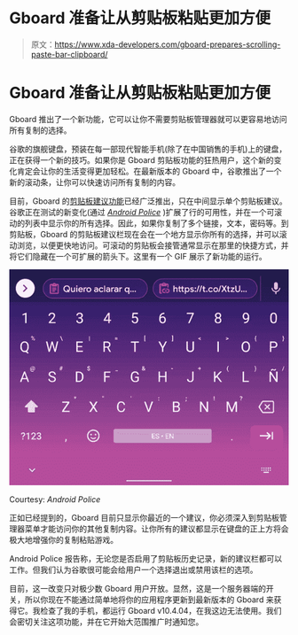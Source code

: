# Gboard 准备让从剪贴板粘贴更加方便

> 原文：<https://www.xda-developers.com/gboard-prepares-scrolling-paste-bar-clipboard/>

# Gboard 准备让从剪贴板粘贴更加方便

Gboard 推出了一个新功能，它可以让你不需要剪贴板管理器就可以更容易地访问所有复制的选择。

谷歌的旗舰键盘，预装在每一部现代智能手机(除了在中国销售的手机)上的键盘，正在获得一个新的技巧。如果你是 Gboard 剪贴板功能的狂热用户，这个新的变化肯定会让你的生活变得更加轻松。在最新版本的 Gboard 中，谷歌推出了一个新的滚动条，让你可以快速访问所有复制的内容。

目前，Gboard 的[剪贴板建议功能](https://www.xda-developers.com/gboard-tests-clipboard-suggestions/)已经广泛推出，只在中间显示单个剪贴板建议。谷歌正在测试的新变化(通过 [*Android Police*](https://www.androidpolice.com/2021/04/22/gboard-is-testing-side-scrolling-clipboard-suggestions/) )扩展了行的可用性，并在一个可滚动的列表中显示你的所有选择。因此，如果你复制了多个链接，文本，密码等。到剪贴板，Gboard 的剪贴板建议栏现在会在一个地方显示你所有的选择，并可以滚动浏览，以便更快地访问。可滚动的剪贴板会接管通常显示在那里的快捷方式，并将它们隐藏在一个可扩展的箭头下。这里有一个 GIF 展示了新功能的运行。

 <picture>![](img/83390247ae23bd33d613ea42267df5d8.png)</picture> 

Courtesy: *Android Police*

正如已经提到的，Gboard 目前只显示你最近的一个建议，你必须深入到剪贴板管理器菜单才能访问你的其他复制内容。让你所有的建议都显示在键盘的正上方将会极大地增强你的复制粘贴游戏。

Android Police 报告称，无论您是否启用了剪贴板历史记录，新的建议栏都可以工作。但我们认为谷歌很可能会给用户一个选择退出或禁用该栏的选项。

目前，这一改变只对极少数 Gboard 用户开放。显然，这是一个服务器端的开关，所以你现在不能通过简单地将你的应用程序更新到最新版本的 Gboard 来获得它。我检查了我的手机，都运行 Gboard v10.4.04，在我这边无法使用。我们会密切关注这项功能，并在它开始大范围推广时通知您。